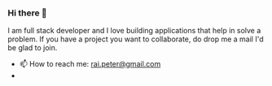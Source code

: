 ### Hi there 👋

I am full stack developer and I love building applications that help in solve a problem. If you have a project you want to collaborate, do drop me a mail I'd be glad to join.

- 📫 How to reach me: rai.peter@gmail.com
- 
<!--
**RaiPeter/RaiPeter** is a ✨ _special_ ✨ repository because its `README.md` (this file) appears on your GitHub profile.

Here are some ideas to get you started:

- 🔭 I’m currently working on ...
- 🌱 I’m currently learning ...
- 👯 I’m looking to collaborate on ...
- 🤔 I’m looking for help with ...
- 💬 Ask me about ...
- 📫 How to reach me: ...
- 😄 Pronouns: ...
- ⚡ Fun fact: ...
-->

